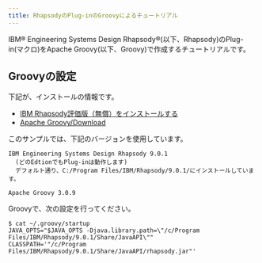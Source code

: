 ```yaml
---
title: RhapsodyのPlug-inのGroovyによるチュートリアル
---
```


IBM&reg; Engineering Systems Design Rhapsody&reg;(以下、Rhapsody)のPlug-in(マクロ)をApache Groovy(以下、Groovy)で作成するチュートリアルです。

## Groovyの設定
下記が、インストールの情報です。
- [IBM Rhapsody評価版（無償）をインストールする](https://qiita.com/daikan_murata/items/c5dc416c3912e36dae84)
- [Apache Groovy/Download](https://groovy.apache.org/download.html)

このサンプルでは、下記のバージョンを使用しています。
```
IBM Engineering Systems Design Rhapsody 9.0.1
  (どのEdtionでもPlug-inは動作します)
  デフォルト通り、C:/Program Files/IBM/Rhapsody/9.0.1/にインストールしています。

Apache Groovy 3.0.9
```

Groovyで、次の設定を行ってください。

```
$ cat ~/.groovy/startup
JAVA_OPTS="$JAVA_OPTS -Djava.library.path=\"/c/Program Files/IBM/Rhapsody/9.0.1/Share/JavaAPI\""
CLASSPATH='"/c/Program Files/IBM/Rhapsody/9.0.1/Share/JavaAPI/rhapsody.jar"'
```
